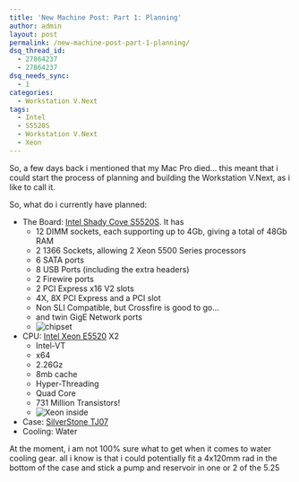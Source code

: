 ```yaml
---
title: 'New Machine Post: Part 1: Planning'
author: admin
layout: post
permalink: /new-machine-post-part-1-planning/
dsq_thread_id:
  - 27864237
  - 27864237
dsq_needs_sync:
  - 1
categories:
  - Workstation V.Next
tags:
  - Intel
  - S5520S
  - Workstation V.Next
  - Xeon
---
```

So, a few days back i mentioned that my Mac Pro died… this meant that i could start the process of planning and building the Workstation V.Next, as i like to call it.

So, what do i currently have planned:

  * The Board: [Intel Shady Cove S5520S][1]. It has 
      * 12 DIMM sockets, each supporting up to 4Gb, giving a total of 48Gb RAM
      * 2 1366 Sockets, allowing 2 Xeon 5500 Series processors
      * 6 SATA ports
      * 8 USB Ports (including the extra headers)
      * 2 Firewire ports
      * 2 PCI Express x16 V2 slots
      * 4X, 8X PCI Express and a PCI slot
      * Non SLI Compatible, but Crossfire is good to go…
      * and twin GigE Network ports
      * ![chipset][2]
  * CPU: [Intel Xeon E5520][3] X2 
      * Intel-VT
      * x64
      * 2.26Gz
      * 8mb cache
      * Hyper-Threading
      * Quad Core
      * 731 Million Transistors!
      * ![Xeon inside][4]
  * Case: [SilverStone TJ07][5]
  * Cooling: Water

At the moment, i am not 100% sure what to get when it comes to water cooling gear. all i know is that i could potentially fit a 4x120mm rad in the bottom of the case and stick a pump and reservoir in one or 2 of the 5.25

 [1]: http://www.intel.com/products/workstation/motherboards/s5520sc/s5520sc-overview.htm
 [2]: http://images.lotas-smartman.net/image.ashx?id=267bea5d-f476-4bad-938c-19fde26232fd
 [3]: http://ark.intel.com/Product.aspx?id=40200
 [4]: http://images.lotas-smartman.net/image.ashx?id=32002870-1c35-4546-bd00-56f5d53c92cd
 [5]: http://www.silverstonetek.com/products/p_contents.php?pno=tj07